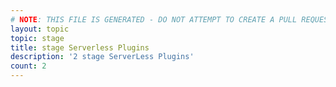 ```yaml
---
# NOTE: THIS FILE IS GENERATED - DO NOT ATTEMPT TO CREATE A PULL REQUEST TO UPDATE THE DATA. 
layout: topic
topic: stage
title: stage Serverless Plugins
description: '2 stage ServerLess Plugins'
count: 2
---
```

